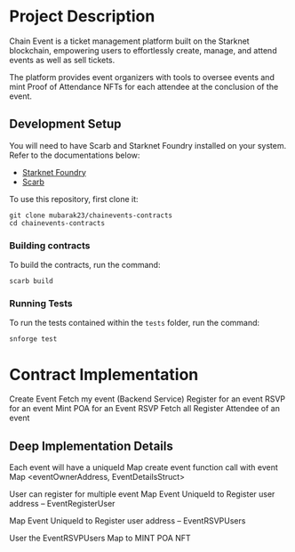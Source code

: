 # Project Description

Chain Event is a ticket management platform built on the Starknet blockchain, empowering users to effortlessly create, manage, and attend events as well as sell tickets.

The platform provides event organizers with tools to oversee events and mint Proof of Attendance NFTs for each attendee at the conclusion of the event.

## Development Setup

You will need to have Scarb and Starknet Foundry installed on your system. Refer to the documentations below:

- [Starknet Foundry](https://foundry-rs.github.io/starknet-foundry/index.html)
- [Scarb](https://docs.swmansion.com/scarb/download.html)

To use this repository, first clone it:

```
git clone mubarak23/chainevents-contracts
cd chainevents-contracts
```

### Building contracts

To build the contracts, run the command:

```
scarb build
```

### Running Tests

To run the tests contained within the `tests` folder, run the command:

```
snforge test
```

# Contract Implementation

Create Event
Fetch my event (Backend Service)
Register for an event
RSVP for an event
Mint POA for an Event RSVP
Fetch all Register Attendee of an event

## Deep Implementation Details

Each event will have a uniqueId
Map create event function call with event
Map <eventOwnerAddress, EventDetailsStruct>

User can register for multiple event
Map Event UniqueId to Register user address – EventRegisterUser

Map Event UniqueId to Register user address – EventRSVPUsers

User the EventRSVPUsers Map to MINT POA NFT
